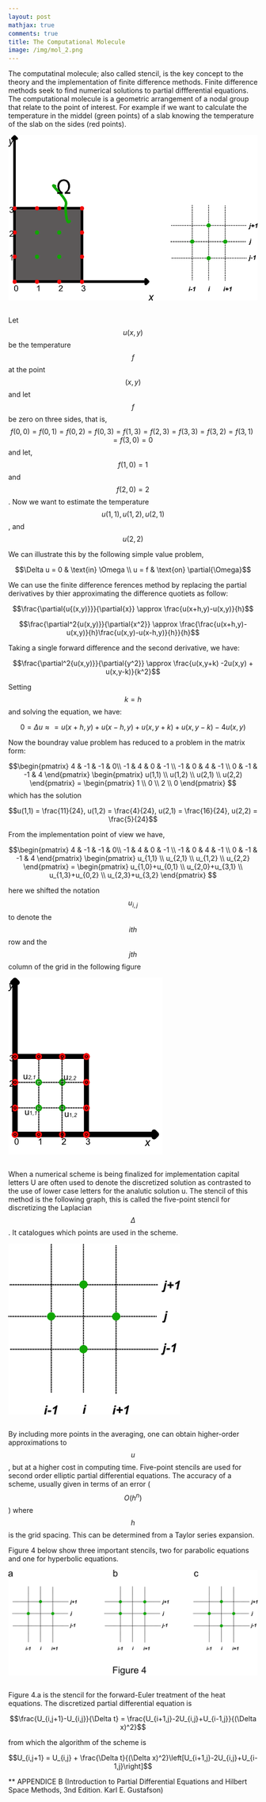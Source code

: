 ```yaml
---
layout: post
mathjax: true
comments: true
title: The Computational Molecule
image: /img/mol_2.png
---
```

<style type="text/css">
.tg  {border-collapse:collapse;border-spacing:0;}
.tg td{border-color:black;border-style:solid;border-width:0px;font-family:Arial, sans-serif;font-size:14px;
  overflow:hidden;padding:10px 5px;word-break:normal;}
.tg th{border-color:black;border-style:solid;border-width:0px;font-family:Arial, sans-serif;font-size:14px;
  font-weight:normal;overflow:hidden;padding:10px 5px;word-break:normal;}
.tg .tg-0pky{border-color:inherit;text-align:left;vertical-align:top}
</style>

The computatinal molecule; also called stencil, is the key concept to the theory and the implementation of finite difference methods. 
Finite difference methods seek to find numerical solutions to partial diffferential equations. The computational molecule is a geometric arrangement of a nodal group that relate to the point of interest.  For example if we want to calculate the temperature in the middel (green points) of a slab knowing the temperature of the slab on the sides (red points).

<table class="tg">
  <tr>
    <img src="/img/mol_1.png" alt="p1">
  </tr>
 </table>

Let $$u(x,y)$$ be the temperature $$f$$ at the point $$(x,y)$$ and let $$f$$ be zero on three sides, that is, $$f(0,0) = f(0,1) = f(0,2) = f(0,3) = f(1,3) = f(2,3) = f(3,3)
= f(3,2) = f(3,1) = f(3,0) = 0$$ and let, $$f(1,0) = 1$$ and $$f(2,0) = 2$$.  Now we want to estimate the temperature $$u(1,1), u(1,2), u(2,1)$$, and $$u(2,2)$$

We can illustrate this by the following simple value problem,


$$\Delta u = 0 & \text{in} \Omega \\
    u = f & \text{on} \partial{\Omega}$$
 

We can use the finite difference ferences method by replacing the partial derivatives by thier approximating the difference quotiets as follow:

$$\frac{\partial{u{(x,y)}}}{\partial{x}} \approx \frac{u(x+h,y)-u(x,y)}{h}$$

$$\frac{\partial^2{u(x,y)}}{\partial{x^2}} \approx \frac{\frac{u(x+h,y)-u(x,y)}{h}\frac{u(x,y)-u(x-h,y)}{h}}{h}$$

Taking a single forward difference and the second derivative, we have:

$$\frac{\partial^2{u(x,y)}}{\partial{y^2}} \approx \frac{u(x,y+k) -2u(x,y) + u(x,y-k)}{k^2}$$

Setting $$k=h$$ and solving the equation, we have:

$$0 = \Delta{u} \approx = u(x+h,y) + u(x-h,y) + u(x,y+k) + u(x,y-k) - 4u(x,y)$$

Now the boundray value problem has reduced to a problem in the matrix form:

$$\begin{pmatrix}
4 & -1 & -1 & 0\\
-1 & 4 & 0 & -1 \\
-1 & 0 & 4 & -1 \\
0 & -1 & -1 & 4
\end{pmatrix}
\begin{pmatrix} 
u(1,1) \\ u(1,2) \\ u(2,1) \\ u(2,2)
\end{pmatrix} = 
\begin{pmatrix} 
1 \\ 0 \\ 2 \\ 0
\end{pmatrix}
$$
which has the solution 

$$u(1,1) = \frac{11}{24},  u(1,2) = \frac{4}{24},  u(2,1) = \frac{16}{24},  u(2,2) = \frac{5}{24}$$

From the implementation point of view we have,

$$\begin{pmatrix}
4 & -1 & -1 & 0\\
-1 & 4 & 0 & -1 \\
-1 & 0 & 4 & -1 \\
0 & -1 & -1 & 4
\end{pmatrix}
\begin{pmatrix} 
u_{1,1} \\ u_{2,1} \\ u_{1,2} \\ u_{2,2}
\end{pmatrix} = 
\begin{pmatrix} 
u_{1,0}+u_{0,1} \\ u_{2,0}+u_{3,1} \\ u_{1,3}+u_{0,2} \\ u_{2,3}+u_{3,2}
\end{pmatrix}
$$

here we shifted the notation $$u_{i,j}$$ to denote the $$ith$$ row and the $$jth$$ column of the grid in the following figure

<table class="tg">
  <tr>
    <img src="/img/mol_3.png" alt="p1">
  </tr>
 </table>

When a numerical scheme is being finalized for implementation capital letters U are often used to denote the discretized solution as contrasted to the use of lower case letters for the analutic solution u. The stencil of this method is the following graph, this is called the five-point stencil for discretizing the Laplacian $$\Delta$$.  It catalogues which points are used in the scheme. 
<table class="tg">
  <tr>
    <img src="/img/mol_2.png" alt="p1">
  </tr>
 </table>
 
 By including more points in the averaging, one can obtain higher-order approximations to $$u$$, but at a higher cost in computing time. Five-point stencils are used for second order elliptic partial differential equations. The accuracy of a scheme, usually given in terms of an error ($$O(h^n)$$) where $$h$$ is the grid spacing.  This can be determined from a Taylor series expansion.
 
Figure 4 below show three important stencils, two for parabolic equations and one for hyperbolic equations.
<table class="tg">
  <tr>
    <img src="/img/mol_4.png" alt="p1">
  </tr>
 </table>

Figure 4.a is the stencil for the forward-Euler treatment of the heat equations.  The discretized partial differential equation is 

$$\frac{U_{i,j+1}-U_{i,j}}{\Delta t} = \frac{U_{i+1,j}-2U_{i,j}+U_{i-1,j}}{(\Delta x)^2}$$

from which the algorithm of the scheme is 

$$U_{i,j+1} = U_{i,j} + \frac{\Delta t}{(\Delta x)^2}\left[U_{i+1,j}-2U_{i,j}+U_{i-1,j}\right]$$




** APPENDICE B (Introduction to Partial Differential Equations and Hilbert Space Methods, 3nd Edition. Karl E. Gustafson)

















